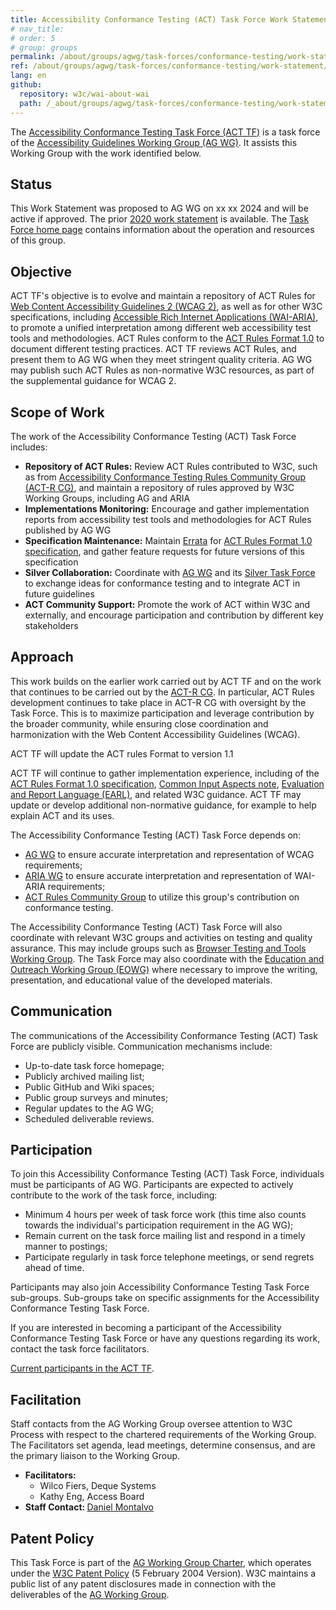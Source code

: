 ```yaml
---
title: Accessibility Conformance Testing (ACT) Task Force Work Statement (2024)
# nav_title:
# order: 5
# group: groups
permalink: /about/groups/agwg/task-forces/conformance-testing/work-statement/
ref: /about/groups/agwg/task-forces/conformance-testing/work-statement/
lang: en
github:
  repository: w3c/wai-about-wai
  path: /_about/groups/agwg/task-forces/conformance-testing/work-statement.md'
---
```


<p>The <a href=".">Accessibility Conformance Testing Task Force (ACT TF)</a> is a task force of the <a href="https://www.w3.org/WAI/GL/">Accessibility Guidelines Working Group (AG WG)</a>. It assists this Working Group with the work identified below.</p>
<section id="status">
	<h2>Status</h2>
	<p>This Work Statement was proposed to AG WG on xx xx 2024 and will be active if approved. The prior <a href="work-statement-2020">2020 work statement</a> is available. The <a href=".">Task Force home page</a> contains information about the operation and resources of this group. </p>
</section>
<section id="objective">
	<h2>Objective</h2>
	<p>ACT TF's objective is to evolve and maintain a repository of ACT Rules for <a href="https://www.w3.org/WAI/standards-guidelines/wcag/">Web Content Accessibility Guidelines 2 (WCAG 2)</a>, as well as for other W3C specifications, including <a href="https://www.w3.org/WAI/standards-guidelines/aria/">Accessible Rich Internet Applications (WAI-ARIA)</a>, to promote a unified interpretation among different web accessibility test tools and methodologies. ACT Rules conform to the <a href="https://www.w3.org/WAI/standards-guidelines/act/">ACT Rules Format 1.0</a> to document different testing practices. ACT TF reviews ACT Rules, and present them to AG WG when they meet stringent quality criteria. AG WG may publish such ACT Rules as non-normative W3C resources, as part of the supplemental guidance for WCAG 2.</p>
</section>
<section id="scope">
	<h2>Scope of Work</h2>
	<p>The work of the Accessibility Conformance Testing (ACT) Task Force includes:</p>
	<ul>
		<li><strong>Repository of ACT Rules:</strong> Review ACT Rules contributed to W3C, such as from <a href="https://act-rules.github.io/">Accessibility Conformance Testing Rules Community Group (ACT-R CG)</a>, and maintain a repository of rules approved by W3C Working Groups, including AG and ARIA</li>
		<li><strong>Implementations Monitoring:</strong> Encourage and gather implementation reports from accessibility test tools and methodologies for ACT Rules published by AG WG</li>
		<li><strong>Specification Maintenance:</strong> Maintain <a href="https://www.w3.org/WAI/GL/task-forces/conformance-testing/errata">Errata</a> for <a href="https://www.w3.org/TR/act-rules-format/">ACT Rules Format 1.0 specification</a>, and gather feature requests for future versions of this specification</li>
		<li><strong>Silver Collaboration:</strong> Coordinate with <a href="https://www.w3.org/WAI/GL/">AG WG</a> and its <a href="https://www.w3.org/WAI/GL/task-forces/silver/">Silver Task Force</a> to exchange ideas for conformance testing and to integrate ACT in future guidelines</li>
		<li><strong>ACT Community Support:</strong> Promote the work of ACT within W3C and externally, and encourage participation and contribution by different key stakeholders</li>
	</ul>
</section>
<section id="approach">
	<h2>Approach</h2>
	<p>This work builds on the earlier work carried out by ACT TF and on the work that continues to be carried out by the <a href="https://act-rules.github.io/">ACT-R CG</a>. In particular, ACT Rules development continues to take place in ACT-R CG with oversight by the Task Force. This is to maximize participation and leverage contribution by the broader community, while ensuring close coordination and harmonization with the Web Content Accessibility Guidelines (WCAG).</p>
			<p>ACT TF will update the ACT rules Format to version 1.1</p>
	<p>ACT TF will continue to gather implementation experience, including of the <a href="https://www.w3.org/TR/act-rules-format/">ACT Rules Format 1.0 specification</a>, <a href="https://www.w3.org/TR/act-rules-aspects/">Common Input Aspects note</a>, <a href="https://www.w3.org/WAI/standards-guidelines/earl/">Evaluation and Report Language (EARL)</a>, and related W3C guidance. ACT TF may update or develop additional non-normative guidance, for example to help explain ACT and its uses.</p>
</section>
<section id="dependencies">
	<p>The Accessibility Conformance Testing (ACT) Task Force depends on:</p>
	<ul>
		<li><a href="https://www.w3.org/WAI/GL/">AG WG</a> to ensure accurate interpretation and representation of WCAG requirements;</li>
		<li><a href="https://www.w3.org/WAI/ARIA/">ARIA WG</a> to ensure accurate interpretation and representation of WAI-ARIA requirements;</li>
		<li><a href="https://act-rules.github.io/">ACT Rules Community Group</a> to utilize this group's contribution on conformance testing.</li>
	</ul>
	<p>The Accessibility Conformance Testing (ACT) Task Force will also coordinate with relevant W3C groups and activities on testing and quality assurance. This may include groups such as <a href="https://www.w3.org/testing/browser/">Browser Testing and Tools Working Group</a>. The Task Force may also coordinate with the <a href="https://www.w3.org/WAI/EO/">Education and Outreach Working Group (EOWG)</a> where necessary to improve the writing, presentation, and educational value of the developed materials. </p>
</section>
<section id="communication">
	<h2>Communication</h2>
	<p>The communications of the Accessibility Conformance Testing (ACT) Task Force are publicly visible. Communication mechanisms include:</p>
	<ul>
		<li>Up-to-date task force homepage;</li>
		<li>Publicly archived mailing list;</li>
		<li>Public GitHub and Wiki spaces;</li>
		<li>Public group surveys and minutes;</li>
		<li>Regular updates to the AG WG;</li>
		<li>Scheduled deliverable reviews.</li>
	</ul>
</section>
<section id="participation">
	<h2>Participation</h2>
	<p>To join this Accessibility Conformance Testing (ACT) Task Force, individuals must be participants of AG WG. Participants are expected to actively contribute to the work of the task force, including:</p>
	<ul>
		<li>Minimum 4 hours per week of task force work (this time also counts towards the individual's participation requirement in the AG WG);</li>
		<li>Remain current on the task force mailing list and respond in a timely manner to postings;</li>
		<li>Participate regularly in task force telephone meetings, or send regrets ahead of time.</li>
	</ul>
	<p>Participants may also join Accessibility Conformance Testing Task Force sub-groups. Sub-groups take on specific assignments for the Accessibility Conformance Testing Task Force.</p>
	<p>If you are interested in becoming a participant of the Accessibility Conformance Testing Task Force or have any questions regarding its work, contact the task force facilitators.</p>
	<p><a href="https://www.w3.org/2000/09/dbwg/details?group=93339&amp;public=1">Current participants in the ACT TF</a>.</p>
</section>
<section id="facilitation">
	<h2>Facilitation</h2>
	<p>Staff contacts from the AG Working Group oversee attention to W3C Process with respect to the chartered requirements of the Working Group. The Facilitators set agenda, lead meetings, determine consensus, and are the primary liaison to the Working Group.</p>
	<ul>
		<li><strong>Facilitators:</strong>
			<ul>
				<li>Wilco Fiers, Deque Systems</li>
				<li>Kathy Eng, Access Board</li>
			</ul>
		</li>
		<li><strong>Staff Contact: </strong><a href="https://www.w3.org/staff/#dmontalvo/">Daniel Montalvo</a></li>
	</ul>
</section>
<section id="patentpolicy">
	<h2>Patent Policy</h2>
	<p>This Task Force is part of the <a href="https://www.w3.org/WAI/GL/charter">AG Working Group Charter</a>, which operates under the <a href="https://www.w3.org/Consortium/Patent-Policy-20040205/">W3C Patent Policy</a> (5 February 2004 Version). W3C maintains a public list of any patent disclosures made in connection with the deliverables of the <a href="https://www.w3.org/2004/01/pp-impl/35422/status">AG Working Group</a>.</p>
</section>
